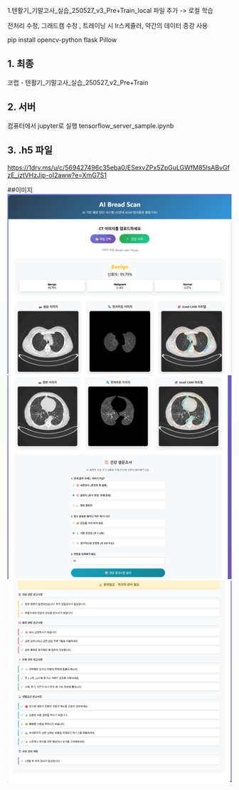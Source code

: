 1.텐활기_기말고사_실습_250527_v3_Pre+Train_local 파일 추가
-> 로컬 학습

전처리 수정, 그래드캠 수정 , 트레이닝 시 lr스케쥴러, 약간의 데이터 증강 사용

pip install opencv-python flask Pillow

## 1. 최종
코랩 - 텐활기_기말고사_실습_250527_v2_Pre+Train 

## 2. 서버 
컴퓨터에서 jupyter로 실행
tensorflow_server_sample.ipynb

## 3. .h5 파일
https://1drv.ms/u/c/569427496c35eba0/ESexvZPx5ZpGuLGWfM85lsABvGfzE_iztVHzJjp-oI2aww?e=XmG7S1

##이미지
![image](./asset/img06.png)
![image](./asset/img08.png)
![image](./asset/img07.png)
